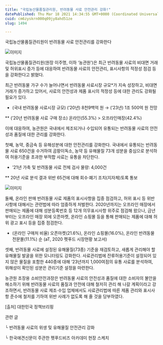 ```yaml
---
title: "국립농산물품질관리원, 반려동물 사료 안전관리 강화!"
datePublished: Thu Mar 18 2021 14:34:55 GMT+0000 (Coordinated Universal Time)
cuid: cm6zyskrn000q09jy8ahd51ze
slug: 1494

---
```



국립농산물품질관리원이 반려동물 사료 안전관리를 강화한다

![이미지](https://cdn.hashnode.com/res/hashnode/image/upload/v1739247057145/61d04a13-2d5d-4298-b0ea-88c1a17be09b.jpeg)

국립농산물품질관리원(원장 이주명, 이하 ‘농관원’)은 최근 반려동물 사료의 비대면 거래 및 허위표시 증가 등에 대응하여 반려동물 사료의 안전관리, 표시사항의 적정성 점검 등을 강화한다고 밝혔다.

최근 반려동물 가구 수가 늘어나면서 반려동물 사료시장 규모*가 지속 성장하고, 비대면 거래가 증가하고 있어서, 사료의 안전성과 제품 표시의 적정성 등에 대한 관리도 강화될 필요가 있다.

* (국내 반려동물 사료시장 규모) (’20년) 8천9백억 원 → (’23년) 1조 500억 원 전망

** (’20년 반려동물 사료 구매 장소) 온라인(55.3%) > 오프라인매장(42.4%)

이에 대응하여, 농관원은 국내에서 제조되거나 수입되어 유통되는 반려동물 사료의 안전성과 품질에 대한 관리를 강화한다.

첫째, 농약, 중금속 등 유해성분에 대한 안전관리를 강화한다. 국내에서 유통되는 반려동물 사료 650건을 수거하여 곰팡이독소, 농약 등 유해물질 73개 성분을 중심으로 분석하여 허용기준을 초과한 부적합 사료는 유통을 차단한다.

* ’21년 가축 및 반려동물 사료 전체 검사 물량: 4,000건

** 20년 사료 분석 결과 위반 65건에 대해 회수·폐기 조치(지자체)토록 통보

![이미지](https://cdn.hashnode.com/res/hashnode/image/upload/v1739247059185/e8aa9757-36cf-42ea-b655-15db7120b886.jpeg)

둘째, 온라인 판매 반려동물 사료 제품의 표시사항을 집중 점검하고, 허위 표시 등 위반 사항에 대해서는 관련법에 따라 엄중하게 처벌한다. 2020년까지는 오프라인 매장에서 판매되는 제품에 대해 성분등록번호 등 12개 의무표시사항 위주로 점검해 왔으나, 금년부터는 오프라인 매장 외에 오픈마켓, 온라인 쇼핑몰 등을 통해 판매되는 제품에 대해 허위 광고 표시 등을 집중 점검한다.

* (온라인 구매처 비율) 오픈마켓(21.6%), 온라인 쇼핑몰(16.0%), 온라인 반려동물 전문몰(11.1%) 순 (aT, 2020 펫푸드 시장현황 보고서)

셋째, 반려동물 사료에 설정된 유해물질(73종) 기준을 재검토하고, 새롭게 관리해야 할 유해물질 발굴을 위한 모니터링도 강화한다. 사료관리법에 잔류허용기준이 설정되어 있지 않은 물질을 포함한 440종에 대해 ‘23년까지 1,000여점의 유통 사료를 분석하여, 위해성이 확인된 성분은 관리기준 설정을 마련한다.

농관원 조장용 소비안전과장은 반려동물 사료의 안전성과 품질에 대한 소비자의 불안을 해소하기 위해 반려동물 사료의 품질과 안전에 대해 철저히 관리 해 나갈 계획이라고 강조하면서, 반려동물 사료 제조·수입 업체에서도 사료관리법에 따른 제품 관리와 표시사항 준수에 철저를 기하여 위반 사례가 없도록 해 줄 것을 당부하였다.

[출처] 대한민국 정책브리핑

관련 글

└ 반려동물 사료의 위생 및 유해물질 안전관리 강화

└ 한국애견신문이 주관한 펫푸드비즈 아카데미 현장 스케치